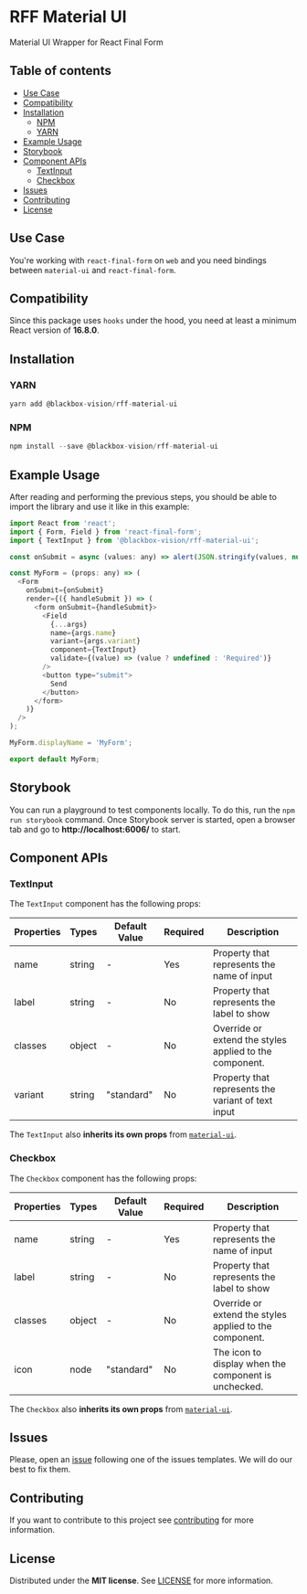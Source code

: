 # RFF Material UI

Material UI Wrapper for React Final Form
## Table of contents

- [Use Case](#use-case)
- [Compatibility](#compatibility)
- [Installation](#installation)
  - [NPM](#npm)
  - [YARN](#yarn)
- [Example Usage](#example-usages)
- [Storybook](#storybook)
- [Component APIs](#component-apis)
  - [TextInput](#textinput)
  - [Checkbox](#checkbox)
- [Issues](#issues)
- [Contributing](#contributing)
- [License](#license)

## Use Case

You're working with `react-final-form` on `web` and you need bindings between `material-ui` and `react-final-form`.

## Compatibility

Since this package uses `hooks` under the hood, you need at least a minimum React version of **16.8.0**.

## Installation

### YARN

```javascript
yarn add @blackbox-vision/rff-material-ui
```

### NPM

```javascript
npm install --save @blackbox-vision/rff-material-ui
```
## Example Usage

After reading and performing the previous steps, you should be able to import the library and use it like in this example:

```javascript
import React from 'react';
import { Form, Field } from 'react-final-form';
import { TextInput } from '@blackbox-vision/rff-material-ui';

const onSubmit = async (values: any) => alert(JSON.stringify(values, null, 2));

const MyForm = (props: any) => (
  <Form
    onSubmit={onSubmit}
    render={({ handleSubmit }) => (
      <form onSubmit={handleSubmit}>
        <Field
          {...args}
          name={args.name}
          variant={args.variant}
          component={TextInput}
          validate={(value) => (value ? undefined : 'Required')}
        />
        <button type="submit">
          Send
        </button>
      </form>
    )}
  />
);

MyForm.displayName = 'MyForm';

export default MyForm;
```
## Storybook

You can run a playground to test components locally. To do this, run the `npm run storybook` command. Once Storybook server is started, open a browser tab and go to **http://localhost:6006/** to start.

## Component APIs
### TextInput

The `TextInput` component has the following props:

| Properties | Types  | Default Value | Required | Description                                              |
| ---------- | ------ | ------------- | -------- | -------------------------------------------------------- |
| name       | string | -             |   Yes    |  Property that represents the name of input              |
| label      | string | -             |   No     |  Property that represents the label to show              |
| classes    | object | -             |   No     |  Override or extend the styles applied to the component. |
| variant    | string | "standard"    |   No     |  Property that represents the variant of text input      |

The `TextInput` also **inherits its own props** from [`material-ui`](https://material-ui.com/api/text-field/#props).
### Checkbox

The `Checkbox` component has the following props:

| Properties | Types  | Default Value | Required | Description                                              |
| ---------- | ------ | ------------- | -------- | -------------------------------------------------------- |
| name       | string | -             |   Yes    |  Property that represents the name of input              |
| label      | string | -             |   No     |  Property that represents the label to show              |
| classes    | object | -             |   No     |  Override or extend the styles applied to the component. |
| icon       | node   | "standard"    |   No     |  The icon to display when the component is unchecked.    |

The `Checkbox` also **inherits its own props** from [`material-ui`](https://material-ui.com/api/checkbox/#props).

## Issues

Please, open an [issue](https://github.com/BlackBoxVision/react-final-form-helpers/issues) following one of the issues templates. We will do our best to fix them.

## Contributing

If you want to contribute to this project see [contributing](https://github.com/BlackBoxVision/react-final-form-helpers/blob/master/CONTRIBUTING.md) for more information.

## License

Distributed under the **MIT license**. See [LICENSE](https://github.com/BlackBoxVision/react-final-form-helpers/blob/master/LICENSE) for more information.